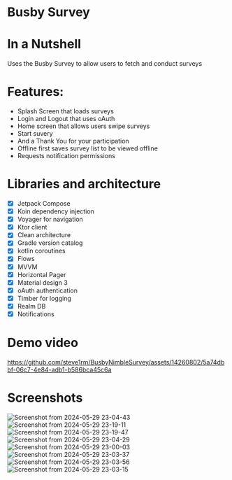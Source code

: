 # Busby Survey

# In a Nutshell
Uses the Busby Survey to allow users to fetch and conduct surveys

# Features:
- Splash Screen that loads surveys
- Login and Logout that uses oAuth
- Home screen that allows users swipe surveys
- Start suvery
- And a Thank You for your participation
- Offline first saves survey list to be viewed offline
- Requests notification permissions

 
# Libraries and architecture
- [x] Jetpack Compose
- [x] Koin dependency injection
- [x] Voyager for navigation
- [x] Ktor client
- [x] Clean architecture
- [x] Gradle version catalog
- [x] kotlin coroutines
- [x] Flows
- [x] MVVM
- [x] Horizontal Pager
- [x] Material design 3
- [x] oAuth authentication
- [X] Timber for logging
- [X] Realm DB
- [X] Notifications

# Demo video
https://github.com/steve1rm/BusbyNimbleSurvey/assets/14260802/5a74dbbf-06c7-4e84-adb1-b586bca45c6a

# Screenshots
![Screenshot from 2024-05-29 23-04-43](https://github.com/steve1rm/BusbyNimbleSurvey/assets/14260802/8f1d87b1-2311-4e0b-b3a2-e06fe29607b7)
![Screenshot from 2024-05-29 23-19-11](https://github.com/steve1rm/BusbyNimbleSurvey/assets/14260802/b753d82c-dcc6-48e3-9c1f-d533517193fe)
![Screenshot from 2024-05-29 23-19-47](https://github.com/steve1rm/BusbyNimbleSurvey/assets/14260802/8a783e53-8e3c-40a6-84c1-9860056f1aa3)
![Screenshot from 2024-05-29 23-04-29](https://github.com/steve1rm/BusbyNimbleSurvey/assets/14260802/18919c5d-1c36-4cb1-8720-d9d3d4e954e5)
![Screenshot from 2024-05-29 23-00-03](https://github.com/steve1rm/BusbyNimbleSurvey/assets/14260802/973b0f87-2099-4450-b633-ca424b3e7fd0)
![Screenshot from 2024-05-29 23-03-37](https://github.com/steve1rm/BusbyNimbleSurvey/assets/14260802/3817c7d0-7d4e-458b-bf9c-ec82ecfa03c8)
![Screenshot from 2024-05-29 23-03-56](https://github.com/steve1rm/BusbyNimbleSurvey/assets/14260802/4a59da1c-febd-4a15-b28e-9247c0b6e6aa)
![Screenshot from 2024-05-29 23-03-15](https://github.com/steve1rm/BusbyNimbleSurvey/assets/14260802/3fe721d7-7a32-49a2-bcb8-0139b2c3bc69)
